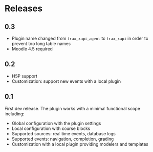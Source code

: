 # Releases

## 0.3

- Plugin name changed from `trax_xapi_agent` to `trax_xapi` in order to prevent too long table names
- Moodle 4.5 required

## 0.2

- H5P support
- Customization: support new events with a local plugin

## 0.1

First dev release. The plugin works with a minimal functional scope including:

- Global configuration with the plugin settings
- Local configuration with course blocks
- Supported sources: real time events, database logs 
- Supported events: navigation, completion, grading
- Customization with a local plugin providing modelers and templates
